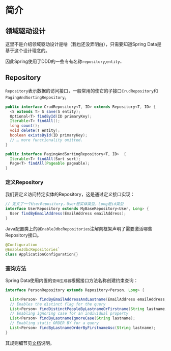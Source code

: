 # 简介

## 领域驱动设计

这里不是介绍领域驱动设计是啥（我也还没弄明白），只需要知道Spring Data是基于这个设计理念的。

因此Spring使用了DDD的一些专有名称`repository`,`entity`..

## Repository

`Repository`表示数据的访问接口，一般常用的使它的子接口`CrudRepository`和`PagingAndSortingRepository`。

```java
public interface CrudRepository<T, ID> extends Repository<T, ID> {
  <S extends T> S save(S entity);
  Optional<T> findById(ID primaryKey);
  Iterable<T> findAll();
  long count();
  void delete(T entity);
  boolean existsById(ID primaryKey);
  // … more functionality omitted.
}

public interface PagingAndSortingRepository<T, ID>  {
  Iterable<T> findAll(Sort sort);
  Page<T> findAll(Pageable pageable);
}
```

### 定义Repository

我们要定义访问特定实体的Repository，这是通过定义接口实现：

```java
// 定义了一个UserRepository，User是实体类型，Long是id类型
interface UserRepository extends MyBaseRepository<User, Long> {
  User findByEmailAddress(EmailAddress emailAddress);
}
```

Java配置类上的`@EnableJdbcRepositories`注解向框架声明了需要激活哪些Repository接口。

```java
@Configuration
@EnableJdbcRepositories`
class ApplicationConfiguration{}
```

### 查询方法

Spring Data使用内置的`查询生成器`根据接口方法名称创建约束查询：

```java
interface PersonRepository extends Repository<Person, Long> {

  List<Person> findByEmailAddressAndLastname(EmailAddress emailAddress, String lastname);
  // Enables the distinct flag for the query
  List<Person> findDistinctPeopleByLastnameOrFirstname(String lastname, String firstname);
  // Enabling ignoring case for an individual property
  List<Person> findByLastnameIgnoreCase(String lastname);
  // Enabling static ORDER BY for a query
  List<Person> findByLastnameOrderByFirstnameAsc(String lastname);
}
```

其规则细节见[文档](https://docs.spring.io/spring-data/relational/reference/repositories/query-methods-details.html)说明。

